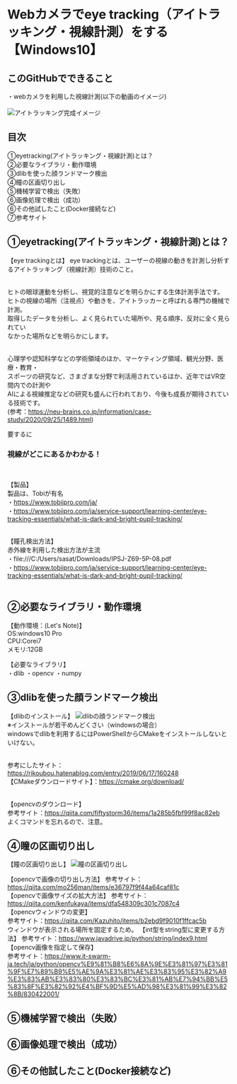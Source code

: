 # Webカメラでeye tracking（アイトラッキング・視線計測）をする【Windows10】

## このGitHubでできること
・webカメラを利用した視線計測(以下の動画のイメージ)
<br><br>
<img src="https://github.com/sassa4771/eyetrack/blob/main/Gif/eye04.gif" alt="アイトラッキング完成イメージ" title="eye03">

## 目次
①eyetracking(アイトラッキング・視線計測)とは？<br>
②必要なライブラリ・動作環境<br>
③dlibを使った顔ランドマーク検出<br>
④瞳の区画切り出し<br>
⑤機械学習で検出（失敗）<br>
⑥画像処理で検出（成功）<br>
⑥その他試したこと(Docker接続など)<br>
⑦参考サイト<br>

## ①eyetracking(アイトラッキング・視線計測)とは？
【eye trackingとは】
eye trackingとは、ユーザーの視線の動きを計測し分析するアイトラッキング（視線計測）技術のこと。<br><br>

ヒトの眼球運動を分析し、視覚的注意などを明らかにする生体計測手法です。<br>
ヒトの視線の場所（注視点）や動きを、アイトラッカーと呼ばれる専門の機械で計測。<br>
取得したデータを分析し、よく見られていた場所や、見る順序、反対に全く見られてい<br>
なかった場所などを明らかにします。<br><br>

心理学や認知科学などの学術領域のほか、マーケティング領域、観光分野、医療・教育・<br>
スポーツの研究など、さまざまな分野で利活用されているほか、近年ではVR空間内での計測や<br>
AIによる視線推定などの研究も盛んに行われており、今後も成長が期待されている技術です。<br>
(参考：https://neu-brains.co.jp/information/case-study/2020/09/25/1489.html)

要するに<h3>視線がどこにあるかわかる！</h3><br>

【製品】<br>
製品は、Tobiが有名<br>
・https://www.tobiipro.com/ja/<br>
・https://www.tobiipro.com/ja/service-support/learning-center/eye-tracking-essentials/what-is-dark-and-bright-pupil-tracking/<br><br>

【瞳孔検出方法】<br>
赤外線を利用した検出方法が主流<br>
・file:///C:/Users/sasat/Downloads/IPSJ-Z69-5P-08.pdf<br>
・https://www.tobiipro.com/ja/service-support/learning-center/eye-tracking-essentials/what-is-dark-and-bright-pupil-tracking/<br><br>

## ②必要なライブラリ・動作環境
【動作環境：(Let's Note)】<br>
OS:windows10 Pro<br>
CPU:Corei7<br>
メモリ:12GB<br>

【必要なライブラリ】<br>
・dlib
・opencv
・numpy

## ③dlibを使った顔ランドマーク検出
【dlibのインストール】
<img src="https://github.com/sassa4771/eyetrack/blob/main/Gif/eye00.gif" alt="dlibの顔ランドマーク検出" title="eye00">
<br>
※インストールが若干めんどくさい（windowsの場合）<br>
windowsでdlibを利用するにはPowerShellからCMakeをインストールしないといけない。<br><br>

参考にしたサイト：https://rikoubou.hatenablog.com/entry/2019/06/17/160248<br>
【CMakeダウンロードサイト】：https://cmake.org/download/<br><br>

【opencvのダウンロード】<br>
参考サイト：https://qiita.com/fiftystorm36/items/1a285b5fbf99f8ac82eb<br>
よくコマンドを忘れるので、注意。

## ④瞳の区画切り出し
【瞳の区画切り出し】
<img src="https://github.com/sassa4771/eyetrack/blob/main/Gif/eye01.gif" alt="瞳の区画切り出し" title="eye01">
<br>

【opencvで画像の切り出し方法】
参考サイト：https://qiita.com/mo256man/items/e36797f9f44a64caf81c<br>
【opencvで画像サイズの拡大方法】
参考サイト：https://qiita.com/kenfukaya/items/dfa548309c301c7087c4<br>
【opencvウィンドウの変更】<br>
参考サイト：https://qiita.com/Kazuhito/items/b2ebd9f9010f1ffcac5b<br>
ウィンドウが表示される場所を固定するため。
【int型をstring型に変更する方法】
参考サイト：https://www.javadrive.jp/python/string/index9.html<br>
【opencv画像を指定して保存】<br>
参考サイト：https://www.it-swarm-ja.tech/ja/python/opencv%E9%81%B8%E6%8A%9E%E3%81%97%E3%81%9F%E7%89%B9%E5%AE%9A%E3%81%AE%E3%83%95%E3%82%A9%E3%83%AB%E3%83%80%E3%83%BC%E3%81%AB%E7%94%BB%E5%83%8F%E3%82%92%E4%BF%9D%E5%AD%98%E3%81%99%E3%82%8B/830422001/<br>

## ⑤機械学習で検出（失敗）
## ⑥画像処理で検出（成功）
## ⑥その他試したこと(Docker接続など)

